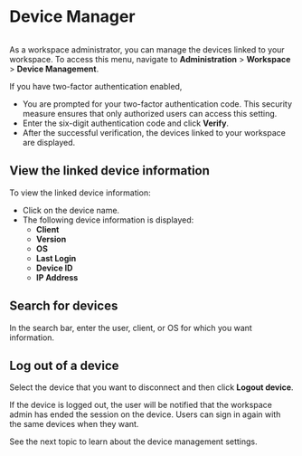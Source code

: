 # Device Manager

<figure><img src="../../../.gitbook/assets/2021-06-10_22-31-38 (3) (3) (3) (3) (3) (3) (3) (3) (3) (2) (3) (1) (1) (1) (1) (2) (1) (1) (1) (1) (1) (1) (4) (1) (1) (1) (1) (1) (1) (1) (34).jpg" alt=""><figcaption></figcaption></figure>

As a workspace administrator, you can manage the devices linked to your workspace. To access this menu, navigate to **Administration** > **Workspace** >  **Device Management**.&#x20;

If you have two-factor authentication enabled,

* You are prompted for your two-factor authentication code. This security measure ensures that only authorized users can access this setting.
* Enter the six-digit authentication code and click **Verify**.
* After the successful verification, the devices linked to your workspace are displayed. &#x20;

## **View the linked device information**

To view the linked device information:

* Click on the device name.
* The following device information is displayed:&#x20;
  * **Client**
  * **Version**
  * **OS**
  * **Last Login**
  * **Device ID**
  * **IP Address**

## Search for devices

In the search bar, enter the user, client, or OS for which you want information.

## **Log out of a device**

Select the device that you want to disconnect and then click **Logout device**.&#x20;

If the device is logged out, the user will be notified that the workspace admin has ended the session on the device. Users can sign in again with the same devices when they want.&#x20;

See the next topic to learn about the device management settings.
